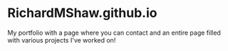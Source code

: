 # RichardMShaw.github.io

My portfolio with a page where you can contact and an entire page filled with various projects I've worked on!